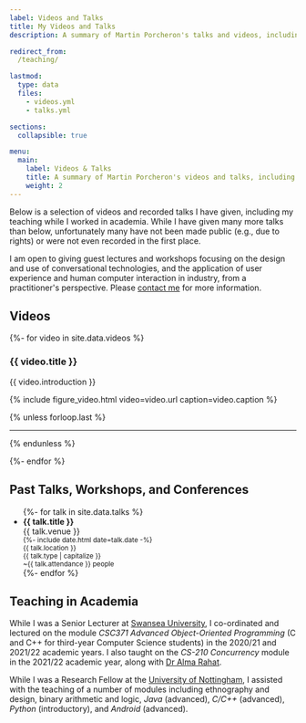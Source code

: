 ```yaml
---
label: Videos and Talks
title: My Videos and Talks
description: A summary of Martin Porcheron's talks and videos, including courses taught in academia.

redirect_from:
  /teaching/

lastmod:
  type: data
  files:
    - videos.yml
    - talks.yml

sections:
  collapsible: true

menu:
  main:
    label: Videos & Talks
    title: A summary of Martin Porcheron's videos and talks, including courses taught in academia 
    weight: 2
---
```


Below is a selection of videos and recorded talks I have given, including my teaching while I worked in academia. While I have given many more talks than below, unfortunately many have not been made public (e.g., due to rights) or were not even recorded in the first place.

I am open to giving guest lectures and workshops focusing on the design and use of conversational technologies, and the application of user experience and human computer interaction in industry, from a practitioner's perspective. Please [contact me](/contact/) for more information.

<!-- section -->

## Videos

{%- for video in site.data.videos %}

### {{ video.title }}

{{ video.introduction }}

{% include figure_video.html video=video.url caption=video.caption %}

{% unless forloop.last %}

---

{% endunless %}

{%- endfor %}

<!-- section -->

## Past Talks, Workshops, and Conferences

<ul class="list-unstyled d-flex flex-wrap">
  {%- for talk in site.data.talks %}
    <li class="d-flex flex-fill w-xl-50 w-100 p-lg-1 py-2 ">
      <div class="d-flex flex-grow-1 talk rounded-2 p-3">
        <div class="d-flex flex-column justify-content-stretch">
          <b>{{ talk.title }}</b>
          <div class="mt-1">{{ talk.venue }}</div>
          <div class="">
            <div class="d-inline-flex flex-column flex-wrap mt-2">
              <div class="d-flex flex-row align-items-center me-3">
                <span class="icon-cal me-2"></span>
                <small class="text-muted">{%- include date.html date=talk.date -%}</small>
              </div>
              <div class="d-flex flex-row align-items-center mt-2 me-3">
                <span class="icon-map me-2"></span>
                <small class="text-muted">{{ talk.location }}</small>
              </div>
            </div>
            <div class="d-inline-flex flex-column flex-wrap mt-2">
              <div class="d-flex flex-row align-items-center me-3">
                <span class="icon-type me-2"></span>
                <small class="text-muted">{{ talk.type | capitalize }}</small>
              </div>
              <div class="d-flex flex-row align-items-center mt-2">
                <span class="icon-people me-2"></span>
                <small class="text-muted">~{{ talk.attendance }} people</small>
              </div>
            </div>
          </div>
        </div>
      </div>
    </li>
  {%- endfor %}
</ul>

<!-- section -->

## Teaching in Academia

While I was a Senior Lecturer at [Swansea University](https://www.swansea.ac.uk/compsci/ "Computer Science at Swansea University"), I co-ordinated and lectured on the module *CSC371 Advanced Object-Oriented Programming* (C and C++ for third-year Computer Science students) in the 2020/21 and 2021/22 academic years. I also taught on the *CS-210 Concurrency* module in the 2021/22 academic year, along with [Dr Alma Rahat](https://www.swansea.ac.uk/staff/a.a.m.rahat/ "Alma Rahat on the Swansea University website").

While I was a Research Fellow at the [University of Nottingham](https://www.nottingham.ac.uk/computerscience/index.aspx "Computer Science at the University of Nottingham"), I assisted with the teaching of a number of modules including ethnography and design, binary arithmetic and logic, *Java* (advanced), *C/C++* (advanced), *Python* (introductory), and *Android* (advanced).
